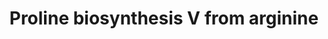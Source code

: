 ---
annotations:
- type: Pathway Ontology
  value: proline metabolic pathway
authors:
- Anwesha
- Lindarieswijk
- Eweitz
description: This event has been computationally inferred from an event that has been
  demonstrated in another species.<p>The inference is based on Ensembl Compara orthology
  projection. Briefly, reactions for which all involved PhysicalEntities (in input,
  output and catalyst) have a mapped ortholog or paralog are inferred to the other
  species. High-level events are also inferred for these events to allow for easier
  navigation.<p>Details of projection methods and parameters may be found <a href="/projection.html">here.</a><p>  Source:[http://plantreactome.gramene.org/
  Plant Reactome].
last-edited: 2021-05-24
organisms:
- Arabidopsis thaliana
redirect_from:
- /index.php/Pathway:WP3053
- /instance/WP3053
schema-jsonld:
- '@context': https://schema.org/
  '@id': https://wikipathways.github.io/pathways/WP3053.html
  '@type': Dataset
  creator:
    '@type': Organization
    name: WikiPathways
  description: This event has been computationally inferred from an event that has
    been demonstrated in another species.<p>The inference is based on Ensembl Compara
    orthology projection. Briefly, reactions for which all involved PhysicalEntities
    (in input, output and catalyst) have a mapped ortholog or paralog are inferred
    to the other species. High-level events are also inferred for these events to
    allow for easier navigation.<p>Details of projection methods and parameters may
    be found <a href="/projection.html">here.</a><p>  Source:[http://plantreactome.gramene.org/
    Plant Reactome].
  keywords:
  - CAP
  - Ornithine
  - 2OG
  - NAD(P)+
  - L-Glu5S
  - carbamoyltransferase
  - H+
  - AT5G14800
  - L-Glu
  - L-Cit
  - Pi
  - L-Orn
  - L-Pro
  - AT5G46180
  - (S)-1-Pyrroline-5-carboxylate
  - NAD(P)H
  license: CC0
  name: Proline biosynthesis V from arginine
seo: CreativeWork
title: Proline biosynthesis V from arginine
wpid: WP3053
---